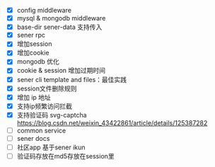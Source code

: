 <!--
 * @Author: chenzhongsheng
 * @Date: 2023-03-05 01:51:08
 * @Description: Coding something
-->
- [x] config middleware
- [x] mysql & mongodb middleware
- [x] base-dir sener-data 支持传入
- [x] sener rpc
- [x] 增加session
- [x] 增加cookie
- [x] mongodb 优化
- [x] cookie & session 增加过期时间
- [x] sener cli template and files：最佳实践
- [x] session文件删除规则
- [x] 增加 ip 地址
- [x] 支持ip频繁访问拦截
- [x] 支持验证码 svg-captcha https://blog.csdn.net/weixin_43422861/article/details/125387282
- [ ] common service
- [ ] sener docs
- [ ] 社区app 基于sener ikun
- [ ] 验证码存放在md5存放在session里

